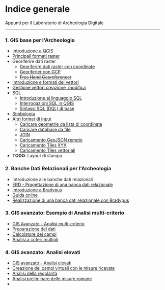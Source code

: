 # Indice generale

Appunti per il Laboratorio di Archeologia Digitale
***


### 1. GIS base per l'Archeologia
- [Introduzione a QGIS](Introduzione%20a%20QGIS.md)
- [Principali formati raster](Principali%20formati%20raster.md)
- Georiferire dati raster		
	- [Georiferire dati raster con coordinate](Georiferire%20dati%20raster%20con%20coordinate.md)
	- [Georiferier con GCP](Georiferier%20con%20GCP.md)
	- ~~[Free Hand Georeferencer](Free%20Hand%20Georeferencer.md)~~
- [Introduzione e formati dei vettori](Introduzione%20e%20formati%20dei%20vettori.md)
- [Gestione vettori creazione, modifica](Gestione%20vettori%20creazione,%20modifica.md)
- SQL
	- [Introduzione al linguaggio SQL](Introduzione%20al%20linguaggio%20SQL.md)
	- [Interrogazioni SQL in QGIS](Interrogazioni%20SQL%20in%20QGIS.md)
	- [Sintassi SQL (DQL) di base](Sintassi%20SQL%20(DQL)%20di%20base.md)
- [Simbologia](Simbologia.md)
- [Altri format di input](Altri%20format%20di%20input.md)
	- [Caricare geometrie da lista di coordinate](Caricare%20geometrie%20da%20lista%20di%20coordinate.md)
	- [Caricare database da file](Caricare%20database%20da%20file.md)
	- [JOIN](JOIN.md)
	- [Caricamento GeoJSON remoto](Caricamento%20GeoJSON%20remoto.md)
	- [Caricamento Tiles XYX](Caricamento%20Tiles%20XYX.md)
	- [Caricamento Tiles vettoriali](Caricamento%20Tiles%20vettoriali.md)
- **TODO**: Layout di stampa

###  2. Banche Dati Relazionali per l'Archeologia
- Introduzione alle banche dati relazionali
- [ERD - Progettazione di una banca dati relazionale](ERD%20-%20Progettazione%20di%20una%20banca%20dati%20relazionale.md)
- [Introduzione a Bradypus](https://lad.saras.uniroma1.it/ricerca/bradypus-cloud-databases/)
- [Guida online](https://docs.bdus.cloud/)
- [Realizzazione di una banca dati relazionale con Bradypus](https://bdus.cloud/edu/db/)

### 3. GIS avanzato: Esempio di Analisi multi-criterio
- [GIS Avanzato - Analisi multi-criterio](GIS%20Avanzato%20-%20Analisi%20multi-criterio.md)
- [Preparazione dei dati](Preparazione%20dei%20dati.md)
- [Calcolatore dei campi](Calcolatore%20dei%20campi.md)
- [Analisi a criteri multipli](Analisi%20a%20criteri%20multipli.md)
### 4. GIS avanzato: Analisi elevati
- [GIS avanzato - Analisi elevati](GIS%20avanzato%20-%20Analisi%20elevati.md)
- [Creazione dei campi virtuali con le misure ricavate](Creazione%20dei%20campi%20virtuali%20con%20le%20misure%20ricavate.md)
- [Analisi della regolarità](Analisi%20della%20regolarità.md)
- [Analisi preliminare delle misure romane](Analisi%20preliminare%20delle%20misure%20romane.md)
- 